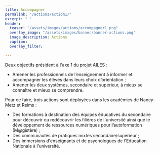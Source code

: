 ```yaml
---
title: Accompagner
permalink: "/actions/action1/"
excerpt: " "
header:
  teaser: "/assets/images/actions/accompagner1.png"
  overlay_image: "/assets/images/banner/banner-actions.png"
  image_description: Actions
  caption: 
  overlay_filter: 

---
```

Deux objectifs président à l'axe 1 du projet AILES : 

* Amener les professionnels de l’enseignement à informer et accompagner les élèves dans leurs choix d’orientation ;
* Amener les deux systèmes, secondaire et supérieur, à mieux se connaître et mieux se comprendre.

Pour ce faire, trois actions sont déployées dans les académies de Nancy-Metz et Reims :

* Des formations à destination des équipes éducatives du secondaire pour découvrir ou redécouvrir les filières de l'université ainsi que le développement de ressources numériques pour l’autoformation (M@gistère) ; 
* Des communautés de pratiques mixtes secondaire/supérieur ; 
* Des immersions d'enseignants et de psychologues de l'Education Nationale à l'université.